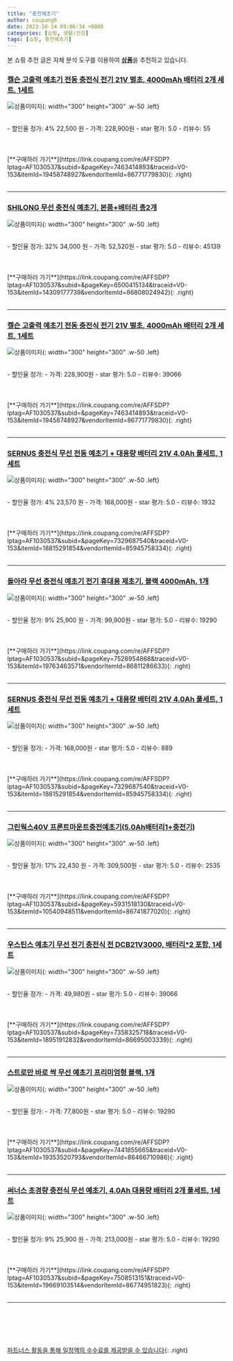 ```yaml
---
title: "충전예초기"
author: coupang6
date: 2023-10-14 09:06:34 +0800
categories: [쇼핑, 생활/건강]
tags: [쇼핑, 충전예초기]
---
```


본 쇼핑 추천 글은 자체 분석 도구를 이용하여 [**상품**](https://link.coupang.com/a/bao1ui)을 추천하고 있습니다.

### [켈슨 고출력 예초기 전동 충전식 전기 21V 벌초, 4000mAh 배터리 2개 세트, 1세트](https://link.coupang.com/re/AFFSDP?lptag=AF1030537&subid=&pageKey=7463414893&traceid=V0-153&itemId=19458748927&vendorItemId=86771779830)

![상품이미지](https://thumbnail10.coupangcdn.com/thumbnails/remote/230x230ex/image/vendor_inventory/04a3/5bc571dd8ac225bfd7a7d0244672c20a086a5f06bde31d92a9e516835508.jpg){: width="300" height="300" .w-50 .left}


<br>
- 할인율 정가: 4%  22,500   원
- 가격: 228,900원
- star 평가: 5.0
- 리뷰수: 55
<br>
<br>
<br>
<br>
[**구매하러 가기**](https://link.coupang.com/re/AFFSDP?lptag=AF1030537&subid=&pageKey=7463414893&traceid=V0-153&itemId=19458748927&vendorItemId=86771779830){: .right}
<br>
<br>

---

### [SHILONG 무선 충전식 예초기, 본품+배터리 총2개](https://link.coupang.com/re/AFFSDP?lptag=AF1030537&subid=&pageKey=6500415134&traceid=V0-153&itemId=14309177739&vendorItemId=86808024942)

![상품이미지](https://thumbnail6.coupangcdn.com/thumbnails/remote/230x230ex/image/vendor_inventory/ffa7/1771b485d98a2273130ad28f654617d58ae793bd69f832f944c784077f08.jpg){: width="300" height="300" .w-50 .left}


<br>
- 할인율 정가: 32%  34,000   원
- 가격: 52,520원
- star 평가: 5.0
- 리뷰수: 45139
<br>
<br>
<br>
<br>
[**구매하러 가기**](https://link.coupang.com/re/AFFSDP?lptag=AF1030537&subid=&pageKey=6500415134&traceid=V0-153&itemId=14309177739&vendorItemId=86808024942){: .right}
<br>
<br>

---

### [켈슨 고출력 예초기 전동 충전식 전기 21V 벌초, 4000mAh 배터리 2개 세트, 1세트](https://link.coupang.com/re/AFFSDP?lptag=AF1030537&subid=&pageKey=7463414893&traceid=V0-153&itemId=19458748927&vendorItemId=86771779830)

![상품이미지](https://thumbnail10.coupangcdn.com/thumbnails/remote/230x230ex/image/vendor_inventory/04a3/5bc571dd8ac225bfd7a7d0244672c20a086a5f06bde31d92a9e516835508.jpg){: width="300" height="300" .w-50 .left}


<br>
- 할인율 정가: 
- 가격: 228,900원
- star 평가: 5.0
- 리뷰수: 39066
<br>
<br>
<br>
<br>
[**구매하러 가기**](https://link.coupang.com/re/AFFSDP?lptag=AF1030537&subid=&pageKey=7463414893&traceid=V0-153&itemId=19458748927&vendorItemId=86771779830){: .right}
<br>
<br>

---

### [SERNUS 충전식 무선 전동 예초기 + 대용량 배터리 21V 4.0Ah 풀세트, 1세트](https://link.coupang.com/re/AFFSDP?lptag=AF1030537&subid=&pageKey=7329687540&traceid=V0-153&itemId=18815291854&vendorItemId=85945758334)

![상품이미지](https://thumbnail10.coupangcdn.com/thumbnails/remote/230x230ex/image/retail/images/2023/05/12/11/7/6c18d148-e30d-4939-a835-62791d71da25.jpg){: width="300" height="300" .w-50 .left}


<br>
- 할인율 정가: 4%  23,570   원
- 가격: 168,000원
- star 평가: 5.0
- 리뷰수: 1932
<br>
<br>
<br>
<br>
[**구매하러 가기**](https://link.coupang.com/re/AFFSDP?lptag=AF1030537&subid=&pageKey=7329687540&traceid=V0-153&itemId=18815291854&vendorItemId=85945758334){: .right}
<br>
<br>

---

### [돌아라 무선 충전식 예초기 전기 휴대용 제초기, 블랙 4000mAh, 1개](https://link.coupang.com/re/AFFSDP?lptag=AF1030537&subid=&pageKey=7528954868&traceid=V0-153&itemId=19763463571&vendorItemId=86811286633)

![상품이미지](https://thumbnail6.coupangcdn.com/thumbnails/remote/230x230ex/image/vendor_inventory/c7ed/a554b6d8c13cf3fde63e6c82984c3f52921d1ae29a65dec9ec3daa022e48.jpg){: width="300" height="300" .w-50 .left}


<br>
- 할인율 정가: 9%  25,900   원
- 가격: 99,900원
- star 평가: 5.0
- 리뷰수: 19290
<br>
<br>
<br>
<br>
[**구매하러 가기**](https://link.coupang.com/re/AFFSDP?lptag=AF1030537&subid=&pageKey=7528954868&traceid=V0-153&itemId=19763463571&vendorItemId=86811286633){: .right}
<br>
<br>

---

### [SERNUS 충전식 무선 전동 예초기 + 대용량 배터리 21V 4.0Ah 풀세트, 1세트](https://link.coupang.com/re/AFFSDP?lptag=AF1030537&subid=&pageKey=7329687540&traceid=V0-153&itemId=18815291854&vendorItemId=85945758334)

![상품이미지](https://thumbnail10.coupangcdn.com/thumbnails/remote/230x230ex/image/retail/images/2023/05/12/11/7/6c18d148-e30d-4939-a835-62791d71da25.jpg){: width="300" height="300" .w-50 .left}


<br>
- 할인율 정가: 
- 가격: 168,000원
- star 평가: 5.0
- 리뷰수: 889
<br>
<br>
<br>
<br>
[**구매하러 가기**](https://link.coupang.com/re/AFFSDP?lptag=AF1030537&subid=&pageKey=7329687540&traceid=V0-153&itemId=18815291854&vendorItemId=85945758334){: .right}
<br>
<br>

---

### [그린웍스40V 프론트마운트충전예초기(5.0Ah배터리1+충전기)](https://link.coupang.com/re/AFFSDP?lptag=AF1030537&subid=&pageKey=5931518130&traceid=V0-153&itemId=10540948511&vendorItemId=86741877020)

![상품이미지](https://thumbnail7.coupangcdn.com/thumbnails/remote/230x230ex/image/vendor_inventory/933a/05a3afe2ef20f07eed485d5ecc124e67c246c3c04e47ad90f70112199239.jpg){: width="300" height="300" .w-50 .left}


<br>
- 할인율 정가: 17%  22,430   원
- 가격: 309,500원
- star 평가: 5.0
- 리뷰수: 2535
<br>
<br>
<br>
<br>
[**구매하러 가기**](https://link.coupang.com/re/AFFSDP?lptag=AF1030537&subid=&pageKey=5931518130&traceid=V0-153&itemId=10540948511&vendorItemId=86741877020){: .right}
<br>
<br>

---

### [우스틴스 예초기 무선 전기 충전식 전 DCB21V3000, 배터리*2 포함, 1세트](https://link.coupang.com/re/AFFSDP?lptag=AF1030537&subid=&pageKey=7358325718&traceid=V0-153&itemId=18951912832&vendorItemId=86695003339)

![상품이미지](https://thumbnail8.coupangcdn.com/thumbnails/remote/230x230ex/image/vendor_inventory/7845/7f096d8b5fb9e06c2151559b46418f16440a404275d9d15dd82c51ace4ef.jpg){: width="300" height="300" .w-50 .left}


<br>
- 할인율 정가: 
- 가격: 49,980원
- star 평가: 5.0
- 리뷰수: 39066
<br>
<br>
<br>
<br>
[**구매하러 가기**](https://link.coupang.com/re/AFFSDP?lptag=AF1030537&subid=&pageKey=7358325718&traceid=V0-153&itemId=18951912832&vendorItemId=86695003339){: .right}
<br>
<br>

---

### [스트로만 바로 싹 무선 예초기 프리미엄형 블랙, 1개](https://link.coupang.com/re/AFFSDP?lptag=AF1030537&subid=&pageKey=7441855665&traceid=V0-153&itemId=19353520793&vendorItemId=86466710986)

![상품이미지](https://thumbnail10.coupangcdn.com/thumbnails/remote/230x230ex/image/retail/images/2023/07/04/9/4/3a4dd7b1-55ff-4da8-85eb-572cd0f98bb3.jpg){: width="300" height="300" .w-50 .left}


<br>
- 할인율 정가: 
- 가격: 77,800원
- star 평가: 5.0
- 리뷰수: 19290
<br>
<br>
<br>
<br>
[**구매하러 가기**](https://link.coupang.com/re/AFFSDP?lptag=AF1030537&subid=&pageKey=7441855665&traceid=V0-153&itemId=19353520793&vendorItemId=86466710986){: .right}
<br>
<br>

---

### [써너스 초경량 충전식 무선 예초기, 4.0Ah 대용량 배터리 2개 풀세트, 1세트](https://link.coupang.com/re/AFFSDP?lptag=AF1030537&subid=&pageKey=7508513151&traceid=V0-153&itemId=19669103514&vendorItemId=86774951823)

![상품이미지](https://thumbnail7.coupangcdn.com/thumbnails/remote/230x230ex/image/vendor_inventory/15de/b471b0625fcf9061f8da217e0a94bb1ad3ed959aa210f146468df1cb7ca7.jpg){: width="300" height="300" .w-50 .left}


<br>
- 할인율 정가: 9%  25,900   원
- 가격: 213,000원
- star 평가: 5.0
- 리뷰수: 19290
<br>
<br>
<br>
<br>
[**구매하러 가기**](https://link.coupang.com/re/AFFSDP?lptag=AF1030537&subid=&pageKey=7508513151&traceid=V0-153&itemId=19669103514&vendorItemId=86774951823){: .right}
<br>
<br>

---
<br><br><br><br><br> [파트너스 활동을 통해 일정액의 수수료를 제공받을 수 있습니다](https://link.coupang.com/a/bao1ui){: .right}